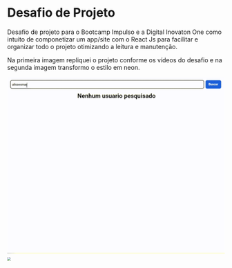 # Desafio de Projeto



Desafio de projeto para o Bootcamp Impulso e a Digital Inovaton One como intuito de componetizar um app/site com o React Js para facilitar e organizar todo o projeto otimizando a leitura e manutenção.



Na primeira imagem repliquei o projeto conforme os vídeos do desafio e na segunda imagem transformo o estilo em neon.


<img src="img/teste1.gif" style="zoom:50%;" />
<img src="img/teste2.gif" style="zoom:50%;" />




